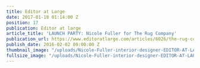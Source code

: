 ```yaml
---
title: Editor at Large
date: 2017-01-18 01:14:00 Z
position: 17
publication: Editor at large
article_title: 'LAUNCH PARTY: Nicole Fuller for The Rug Company'
publication_url: https://www.editoratlarge.com/articles/6026/the-rug-company-celebrates-guest-designer-at-the-beatrice-inn
publish_date: 2016-02-02 00:00:00 Z
thumbnail_image: "/uploads/Nicole-Fuller-interior-designer-EDITOR-AT-LARGE-RUG-COMPANY.jpg"
fullsize_image: "/uploads/Nicole-Fuller-interior-designer-EDITOR-AT-LARGE-RUG-COMPANY.jpg"
---
```


